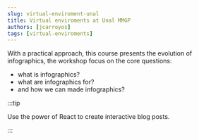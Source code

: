 ```yaml
---
slug: virtual-enviroment-unal
title: Virtual enviroments at Unal MMGP
authors: [jcarroyos]
tags: [virtual-enviroments]
---
```


With a practical approach, this course presents the evolution of infographics, the workshop focus on the core questions:

- what is infographics?
- what are infographics for?
- and how we can made infographics?

:::tip

Use the power of React to create interactive blog posts.

:::
